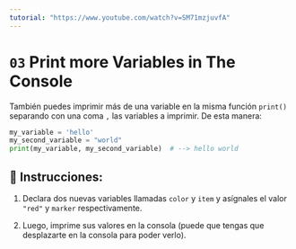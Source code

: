 ```yaml
---
tutorial: "https://www.youtube.com/watch?v=SM71mzjuvfA"
---
```


# `03` Print more Variables in The Console

También puedes imprimir más de una variable en la misma función `print()` separando con una coma `,` las variables a imprimir. De esta manera:

```py
my_variable = 'hello'
my_second_variable = "world"
print(my_variable, my_second_variable)  # --> hello world
```

## 📝 Instrucciones:

1. Declara dos nuevas variables llamadas `color` y `item` y asígnales el valor `"red"` y `marker` respectivamente.

2. Luego, imprime sus valores en la consola (puede que tengas que desplazarte en la consola para poder verlo).
